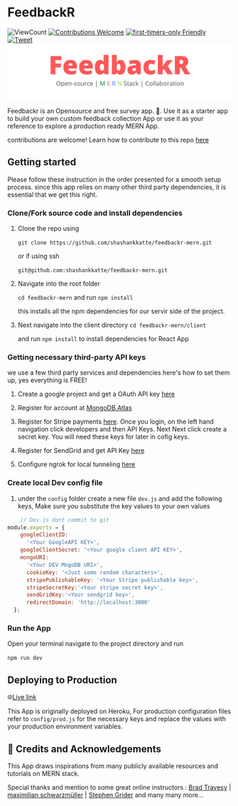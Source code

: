 
# FeedbackR

![ViewCount](https://views.whatilearened.today/views/github/shashankkatte/feedbackr-mern.svg)
[![Contributions Welcome](https://img.shields.io/badge/Contributions-welcome-success.svg?style=flat-square)](./CONTRIBUTING.md)
[![first-timers-only Friendly](https://img.shields.io/badge/first--timers--only-friendly-blue.svg)](https://www.firsttimersonly.com/)
[![Tweet](https://img.shields.io/twitter/url/http/shields.io.svg?style=social)](https://twitter.com/intent/tweet?text=Contribute%20To%20This%20Project.%20An%20Open-Source%20project%20MERN%20stack.%20By%20@shashankkatte&url=https://github.com/shashankkatte/feedbackr-mern&hashtags=100DaysofCode 'Tweet this project')
![Feedbackr](Feedbackr-banner.png)

Feedbackr is an Opensource and free survey app. :memo:. Use it as a starter app to build your own custom feedback collection App or use it as your reference to explore a production ready MERN App.

contributions are welcome! Learn how to contribute to this repo [here](./CONTRIBUTING.md)

## Getting started

Please follow these instruction in the order presented for a smooth setup process. since this app relies on many other third party dependencies, it is essential that we get this right.

### Clone/Fork source code and install dependencies

 1. Clone the repo using 

    `git clone https://github.com/shashankkatte/feedbackr-mern.git` 

    or if using ssh

    `git@github.com:shashankkatte/feedbackr-mern.git`

 2. Navigate into the root folder 
 
    `cd feedbackr-mern` and run `npm install` 
    
    this installs all the npm dependencies for our servir side of the project.

 3. Next navigate into the client directory 
 `cd feedbackr-mern/client` 
 
    and run  `npm install`
  to install dependencies for React App

### Getting necessary third-party API keys

we use a few third party services and dependencies here's how to set them up, yes everything is FREE!

1. Create a google project and get a OAuth API key [here](Docs/googleAuth.md)

2. Register for account at [MongoDB Atlas](Docs/mongoAtlas.md)

3. Register for Stripe payments [here](https://stripe.com). Once you login, on the left hand navigation click developers and then API Keys. Next Next click create a secret key. You will need these keys for later in cofig keys.

4. Register for SendGrid and get API Key [here](Docs/sendgridMail.md)

5. Configure ngrok for local tunneling [here](Docs/ngrok.md)

### Create local Dev config file

1. under the `config` folder create a new file `dev.js` and add the following keys, Make sure you substitute the key values to your own values

```javascript
    // Dev.js dont commit to git
module.exports = {
    googleClientID:
      '<Your GoogleAPI KEY>',
    googleClientSecret: '<Your google client API KEY>',
    mongoURI:
      '<Your DEV MngoDB URI>',
      cookieKey: '<Just some random characters>',
      stripePublishableKey: '<Your Stripe publishable key>',
      stripeSecretKey:'<Your stripe secret key>',
      sendGridKey:'<Your sendgrid key>',
      redirectDomain: 'http://localhost:3000'
  };
```

### Run the App

Open your terminal navigate to the project directory and run

`npm run dev`

## Deploying to Production

:globe_with_meridians:[Live link](https://feedbakr-mern.herokuapp.com/)

This App is originally deployed on Heroku, For production configuration files refer to `config/prod.js` for the necessary keys and replace the values with your production environment variables.

## :pray: Credits and Acknowledgements

This App draws inspirations from many publicly available resources and tutorials on MERN stack.

Special thanks and mention to some great online instructors : [Brad Travesy](https://www.youtube.com/channel/UC29ju8bIPH5as8OGnQzwJyA) | [maximilian schwarzmüller](https://academind.com/) | [Stephen Grider](https://twitter.com/ste_grider?lang=en) and many many more...